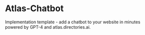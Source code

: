 # Atlas-Chatbot
Implementation template - add a chatbot to your website in minutes powered by GPT-4 and atlas.directories.ai. 
